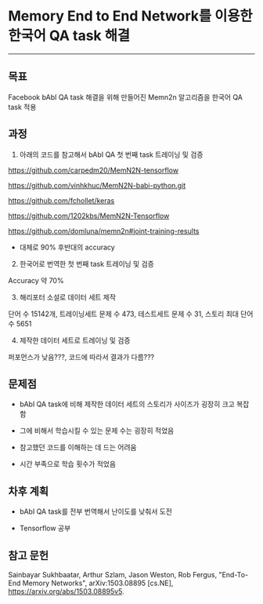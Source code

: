 # Memory End to End Network를 이용한 한국어 QA task 해결
----------------------------------------------------

목표
----
Facebook bAbI QA task 해결을 위해 만들어진 Memn2n 알고리즘을 한국어 QA task 적용


과정
---
1. 아래의 코드를 참고해서 bAbI QA 첫 번째 task 트레이닝 및 검증

https://github.com/carpedm20/MemN2N-tensorflow

https://github.com/vinhkhuc/MemN2N-babi-python.git

https://github.com/fchollet/keras

https://github.com/1202kbs/MemN2N-Tensorflow

https://github.com/domluna/memn2n#joint-training-results

* 대체로 90% 후반대의 accuracy

2. 한국어로 번역한 첫 번째 task 트레이닝 및 검증

Accuracy 약 70%

3. 해리포터 소설로 데이터 세트 제작

단어 수 15142개, 트레이닝세트 문제 수 473, 테스트세트 문제 수 31, 스토리 최대 단어 수
5651

4. 제작한 데이터 세트로 트레이닝 및 검증

퍼포먼스가 낮음???, 코드에 따라서 결과가 다름???


문제점
-----

* bAbI QA task에 비해 제작한 데이터 세트의 스토리가 사이즈가 굉장히 크고 복잡함

* 그에 비해서 학습시킬 수 있는 문제 수는 굉장히 적었음

* 참고했던 코드를 이해하는 데 드는 어려움

* 시간 부족으로 학습 횟수가 적었음


차후 계획
--------

* bAbI QA task를 전부 번역해서 난이도를 낮춰서 도전

* Tensorflow 공부


참고 문헌
--------

Sainbayar Sukhbaatar, Arthur Szlam, Jason Weston, Rob Fergus, "End-To-End Memory Networks", arXiv:1503.08895 [cs.NE], https://arxiv.org/abs/1503.08895v5.
